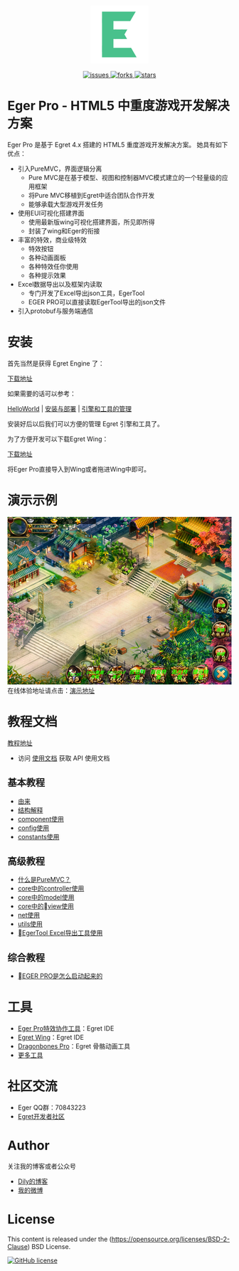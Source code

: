 <p align="center">
    <img src="./egerLogo.png"
         height="130">
</p>
<p align="center">
    <a href="https://github.com/dily3825002/EgerPro/issues">
        <img src="https://img.shields.io/github/issues/dily3825002/EgerPro.svg"
             alt="issues">
    </a>
    <a href="https://github.com/dily3825002/EgerPro/network">
        <img src="https://img.shields.io/github/forks/dily3825002/EgerPro.svg"
             alt="forks">
    </a>
    <a href="https://github.com/dily3825002/EgerPro/stargazers">
        <img src="https://img.shields.io/github/stars/dily3825002/EgerPro.svg"
             alt="stars">
    </a>
</p>

# Eger Pro - HTML5 中重度游戏开发解决方案

Eger Pro 是基于 Egret 4.x 搭建的 HTML5 重度游戏开发解决方案。
她具有如下优点：

* 引入PureMVC，界面逻辑分离 
    * Pure MVC是在基于模型、视图和控制器MVC模式建立的一个轻量级的应用框架
    * 将Pure MVC移植到Egret中适合团队合作开发
    * 能够承载大型游戏开发任务
* 使用EUI可视化搭建界面 
    * 使用最新版wing可视化搭建界面，所见即所得
    * 封装了wing和Eger的衔接
* 丰富的特效，商业级特效 
    * 特效按钮
    * 各种动画面板
    * 各种特效任你使用
    * 各种提示效果
* Excel数据导出以及框架内读取 
    * 专门开发了Excel导出json工具，EgerTool
    * EGER PRO可以直接读取EgerTool导出的json文件
* 引入protobuf与服务端通信

# 安装

首先当然是获得 Egret Engine 了：

[下载地址](https://egret.com/products/engine.html)<br/>

如果需要的话可以参考：<br/>

[HelloWorld](http://developer.egret.com/cn/github/egret-docs/Engine2D/getStarted/helloWorld/index.html) |
[安装与部署](http://developer.egret.com/cn/github/egret-docs/Engine2D/projectConfig/installation/index.html) |
[引擎和工具的管理](http://developer.egret.com/cn/github/egret-docs/Engine2D/projectConfig/launcherManager/index.html)<br/>

安装好后以后我们可以方便的管理 Egret 引擎和工具了。

为了方便开发可以下载Egret Wing：

[下载地址](https://egret.com/products/wing.html)<br/>

将Eger Pro直接导入到Wing或者拖进Wing中即可。

# 演示示例
![](./demoImg.jpg)
在线体验地址请点击：[演示地址](http://eger.sinaapp.com/code/egerpro/)<br/>

# 教程文档

[教程地址](http://bbs.egret.com/forum.php?mod=viewthread&tid=13947&highlight=eger)
* 访问 [使用文档](http://developer.egret.com/cn/github/egret-docs/Engine2D/index.html?home=1) 获取 API 使用文档

## 基本教程
* [由来](http://bbs.egret.com/thread-13953-1-1.html)
* [结构解释](http://bbs.egret.com/forum.php?mod=viewthread&tid=13956&page=1&extra=#pid84088)
* [component使用](http://bbs.egret.com/forum.php?mod=viewthread&tid=13959&page=1&extra=#pid84115)
* [config使用](http://bbs.egret.com/thread-13961-1-1.html)
* [constants使用](http://bbs.egret.com/thread-13963-1-1.html)
## 高级教程
* [什么是PureMVC？](http://bbs.egret.com/thread-13967-1-1.html)
* [core中的controller使用](http://bbs.egret.com/forum.php?mod=viewthread&tid=13984&page=1&extra=#pid84300)
* [core中的model使用](http://bbs.egret.com/forum.php?mod=viewthread&tid=13986&page=1&extra=#pid84309)
* [core中的view使用](http://bbs.egret.com/forum.php?mod=viewthread&tid=13987&page=1&extra=#pid84310)
* [net使用](http://bbs.egret.com/forum.php?mod=viewthread&tid=14001&page=1&extra=#pid84446)
* [utils使用](http://bbs.egret.com/forum.php?mod=viewthread&tid=14002&page=1&extra=#pid84447)
* [EgerTool Excel导出工具使用](http://bbs.egret.com/forum.php?mod=viewthread&tid=14004&page=1&extra=#pid84450)
## 综合教程
* [EGER PRO是怎么启动起来的](http://bbs.egret.com/forum.php?mod=viewthread&tid=14005&page=1&extra=#pid84452)

# 工具

* [Eger Pro特效协作工具](http://bbs.egret.com/thread-2267-1-1.html)：Egret IDE
* [Egret Wing](http://www.egret.com/products/wing.html)：Egret IDE
* [Dragonbones Pro](http://dragonbones.com/cn/index.html)：Egret 骨骼动画工具
* [更多工具](http://www.egret.com/products)

# 社区交流

* Eger QQ群：70843223
* [Egret开发者社区](http://bbs.egret.com)

# Author

关注我的博客或者公众号

* [Dily的博客](http://www.dilyblog.com/)<br />
* [我的微博](http://weibo.com/1856526021/profile?topnav=1&wvr=6)<br />

# License
This content is released under the (https://opensource.org/licenses/BSD-2-Clause) BSD License.

[![GitHub license](https://img.shields.io/badge/license-New%20BSD-blue.svg)](https://raw.githubusercontent.com/egret-labs/egret-core/master/LICENSE.md)